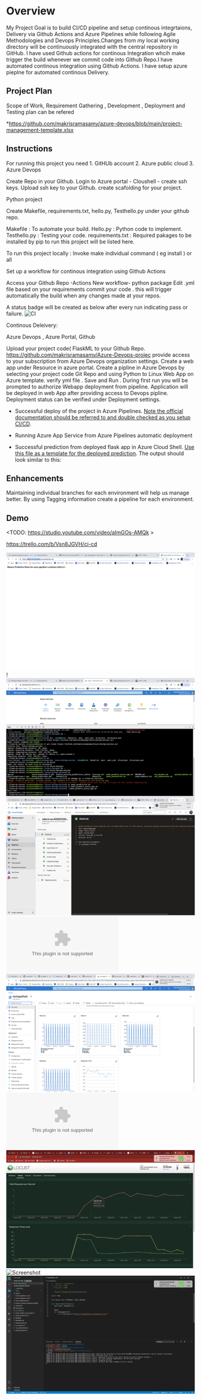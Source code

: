 # Overview

My Project Goal is to build  CI/CD pipeline and setup continous integrtaions, Delivery via Github Actions and Azure Pipelines while following Agile Methodologies and Devops Principles.Changes from my local working directory will be continuously integrated with the central repository in GitHub. I have used Github actions for continous Integration whcih make trigger the build whenever we commit code into Github Repo.I have automated continous integration using Github Actions.
I have setup azure pieplne for automated continous Delivery.

## Project Plan

Scope of Work, Requirement Gathering , Development , Deployment and Testing plan can be refered 

*https://github.com/makrisramasamy/azure-devops/blob/main/project-management-template.xlsx

## Instructions

For running this project you need 1. GitHUb account 2. Azure public cloud 3. Azure Devops 

Create Repo in your Github.
Login to Azure portal - Cloushell - create ssh keys.
Upload ssh key to your Github.
create scafolding for your project.


Python project

Create Makefile, requirements.txt, hello.py, Testhello.py under your github repo.

Makefile : To automate your build.
Hello.py : Python code to implement.
Testhello.py : Testing your code.
requirements.txt : Required pakages to be installed by pip to run this project will be listed here.

To run this project locally :  Invoke make individual command ( eg install ) or all 

Set up a workflow for continous integration using Github Actions

Access your Github Repo -Actions
New workflow- python package
Edit .yml file based on your requirements
commit your code . this will trigger automatically the build when any changes made at your repos.
 
 A status badge will be created as below after every run indicating pass or failure.
![CI](https://github.com/makrisramasamy/azure-devops/workflows/CI/badge.svg)

Continous Deleivery:

Azure Devops , Azure Portal, Github

Upload your project code( FlaskML  to your Github Repo.
https://github.com/makrisramasamy/Azure-Devops-projec
provide access to your subscription from Azure Devops organization settings.
Create a web app under Resource in azure portal.
Create a pipline in Azure Devops by selecting your project code Git Repo and using Python to Linux Web App on Azure template.
verify yml file . Save and Run . 
During first run you will be prompted to authorize Webapp deployment from pipeline.
Application will be deployed in web App after providing access to Devops pipline.
Deployment status can be verified under Deployment settings.



* Successful deploy of the project in Azure Pipelines.  [Note the official documentation should be referred to and double checked as you setup CI/CD](https://docs.microsoft.com/en-us/azure/devops/pipelines/ecosystems/python-webapp?view=azure-devops).


* Running Azure App Service from Azure Pipelines automatic deployment

* Successful prediction from deployed flask app in Azure Cloud Shell.  [Use this file as a template for the deployed prediction](https://github.com/udacity/nd082-Azure-Cloud-DevOps-Starter-Code/blob/master/C2-AgileDevelopmentwithAzure/project/starter_files/flask-sklearn/make_predict_azure_app.sh).
The output should look similar to this:


## Enhancements

Maintaining individual branches for each environment will help us manage better.
By using Tagging information create a pipeline for each environment.

## Demo 

<TODO: https://studio.youtube.com/video/aImGOs-AMQk >

https://trello.com/b/Vsn8JGVH/ci-cd


![Screenshot](https://github.com/makrisramasamy/azure-devops/blob/main/AzureAppservices.png)
!![Screenshot](https://github.com/makrisramasamy/azure-devops/blob/main/Azure_prediction.png)
![Screenshot](https://github.com/makrisramasamy/azure-devops/blob/main/AzurePipeline.png)
![Screenshot](https://github.com/makrisramasamy/azure-devops/blob/main/Architecture.pptx)
![Screenshot](https://github.com/makrisramasamy/azure-devops/blob/main/AzureApp.png)
![Screenshot](https://github.com/makrisramasamy/azure-devops/blob/main/project-management-template%20(2).xlsx)
![Screenshot](https://github.com/makrisramasamy/azure-devops/blob/main/locust1.png)
![Screenshot](https://github.com/makrisramasamy/azure-devops/blob/main/locust2.png)
![Screenshot](https://github.com/makrisramasamy/azure-devops/blob/main/locust3.png)

